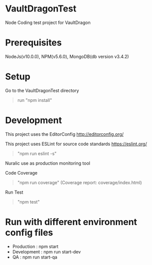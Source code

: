 # VaultDragonTest
Node Coding test project for VaultDragon

# Prerequisites
 NodeJs(v10.0.0), NPM(v5.6.0), MongoDB(db version v3.4.2)

# Setup
Go to the VaultDragonTest directory
> run "npm install"

# Development
This project uses the EditorConfig
http://editorconfig.org/

This project uses ESLint for source code standards
https://eslint.org/
> "npm run eslint -s"  

Nuralic use as production monitoring tool

Code Coverage
> "npm run coverage" (Coverage report: coverage/index.html)

Run Test
> "npm test"

# Run with different environment config files
* Production : npm start
* Development : npm run start-dev
* QA : npm run start-qa
